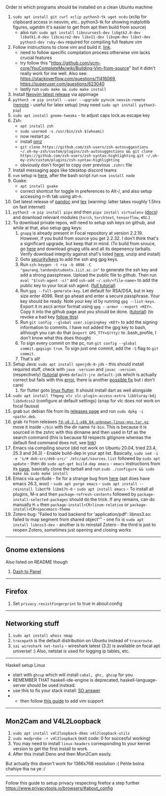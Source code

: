   Order in which programs should be installed on a clean Ubuntu machine
  
  1. `sudo apt install git curl xclip python3-tk uget ncdu` (xclip for clipboard access in neovim, etc.. python3-tk for showing matplotlib figures, ugetdm it's easier to get from apt then build from source)
      - also run: `sudo apt install libncurses5-dev libgtk2.0-dev libatk1.0-dev libcairo2-dev libx11-dev libxpm-dev libxt-dev python3-dev ruby-dev` required for compiling full feature vim
  2. Follow instructions to clone vim and build it. [link](https://www.vim.org/git.php). 
      - need to follow specific compilation process otherwise vim lacks crucial features
      - try follow this "https://github.com/ycm-core/YouCompleteMe/wiki/Building-Vim-from-source" but it didn't really work for me well. Also see: https://stackoverflow.com/questions/11416069, https://superuser.com/questions/623040
      - lastly run `sudo make && sudo make install`
  3. Install [Neovim latest release](https://github.com/neovim/neovim/releases/latest) via appimage
  4. `python3 -m pip install --user --upgrade pynvim neovim-remote` ([remote](https://github.com/mhinz/neovim-remote) - useful for latex setup) (may need `sudo apt install python3-pip`) 
  5. `sudo apt install gnome-tweaks` - to adjust caps lock as escape key
  6. Zsh:
      - `apt install zsh`
      - `sudo usermod -s /usr/bin/zsh $(whoami)`
      - now restart pc
      - install [omz](https://github.com/ohmyzsh/ohmyzsh)
      - `git clone https://github.com/zsh-users/zsh-autosuggestions ~/.oh-my-zsh/custom/plugins/zsh-autosuggestions && git clone https://github.com/zsh-users/zsh-syntax-highlighting.git ~/.oh-my-zsh/custom/plugins/zsh-syntax-highlighting`
      - obviously don't forget to copy over previous `.zshrc` file
  7. Install messaging apps like tdesktop discord teams
  8. `nvm` setup is [here](https://github.com/nvm-sh/nvm#installing-and-updating), after the bash script run `nvm install node`
  9. Guake:
      - `apt install guake`
      - correct shortcut for toggle in preferences to Alt-/, and also setup accessing n-th tab using alt-n.
  10. Get latest release of [pandoc](https://github.com/jgm/pandoc/releases/latest) and [tex](https://www.tug.org/texlive/acquire-netinstall.html) (warning: latter takes roughly 1.5hrs on fast internet)
  11. `python3 -m pip install pipx` and then `pipx install virtualenv` ([docs](https://virtualenv.pypa.io/en/stable/installation.html)) and download relevant modules (`torch`, `torchtext`, `tensorflow`, etc.)
  12. To download private repos, will need to setup ssh keys on github, and while at that, also setup gpg keys:
      1. `gnupg` is already present in Focal repository at version 2.2.19. However, if you build from source you get 2.2.32. I don't think that's a significant upgrade, but keep that in mind. (To build from srouce, go [here](https://www.gnupg.org/download/) and download gnupg utils and all its depenency tarballs. Verify download integrity against sha1's listed [here](https://www.gnupg.org/download/integrity_check.html), unzip and install)
      2. Goto [security/keys](https://github.com/settings/keys) to add the ssh ang gpg keys.
      3. Run `ssh-keygen -t rsa -b 4096 -C "gaurang.tandon@students.iiit.ac.in"` to generate the ssh key and add a strong passphrase. Upload the public file to github. Then run `eval "$(ssh-agent -s)"` and `ssh-add ~/.ssh/<file-name>` to add the public key to your local ssh agent. ([full tutorial](https://docs.github.com/en/github/authenticating-to-github/generating-a-new-ssh-key-and-adding-it-to-the-ssh-agent))
      4. Run `gpg --full-generate-key`. Let default for RSA/DSA, but in key size enter 4096. Rest go ahead and enter a secure passphrase. Your key should be ready. Note your key id by running `gpg --list-keys`. Export it in ascii armor format using `gpg --armor --export <KEY>`. Copy it into the github page and you should be done. ([tutorial](https://docs.github.com/en/github/authenticating-to-github/generating-a-new-gpg-key)) (to revoke a bad key [follow this](https://superuser.com/questions/1526283/how-to-revoke-a-gpg-key-and-upload-in-gpg-server))
      5. Run `git config --global user.signingkey <KEY>` to add the signing information to commits. I have not added the gpg key to bash, although you can do that (`export GPG_TTY=$(tty)` to .bash_profile, I don't know what this does though)
      6. To sign every commit on the pc, run `git config --global commit.gpgsign true`. To sign just one commit, add the `-S` flag to `git commit`.
      7. That's all!
  13. Setup Java: `sudo apt install openjdk-8-jdk` - this should install required stuff, check with `java -version` and `javac -version` (respectively) ([tutorial](https://www.digitalocean.com/community/tutorials/how-to-install-java-with-apt-on-ubuntu-20-04) gives `default-jre default-jdk` which is actually correct but fails with this [error](https://stackoverflow.com/questions/55436585/), there is another [possible fix](https://stackoverflow.com/questions/47150410/failed-to-run-sdkmanager-list-with-java-9) but i don't care)
      1. for flutter goto [linux flutter](https://flutter.dev/docs/get-started/install/linux). It should install dart as well alongside
  14. `sudo apt install ffmpeg vlc vlc-plugin-access-extra libbluray-bdj libdvdcss2` (configure at default settings) (snap for vlc does not work on focal faussa)
  15. grab `bat` debian file from its [releases page](https://github.com/sharkdp/bat/releases) and run `sudo dpkg -i <path>.deb`.
  16. grab `fd` from releases [`fd-v8.2.1-x86_64-unknown-linux-gnu.tar.gz`](https://github.com/sharkdp/fd/releases). move it inside `~/bin` with the dir name `fd-bin`. This is because it is sourced in the zshrc with this dirname and then used in fzf as the search command (this is because fd respects gitignore whereas the default find command does not, see [link](https://github.com/junegunn/fzf#respecting-gitignore))
  17. Emacs via compiling source (did not work on Ubuntu 20.04, tried 23.4, 25.3 and 26.3)
    - Enable build-dep in your apt list. Basically, `sudo sed -i -e 's/# deb-src/deb-src/' /etc/apt/sources.list` followed by `sudo apt update`
    - then do `sudo apt-get build-dep emacs`
    - `emacs` instructions from its [page](https://www.gnu.org/software/emacs/download.html), basically clone the tarball and run `sudo ./configure && sudo make && sudo make install`
  18. Emacs via `apt`itude - fix for a strange bug from [here](https://askubuntu.com/questions/1237698/emacs-installation-fails-on-ubuntu-20-04) (apt does have emacs 26.3, woo)
    - `sudo apt purge emacs`
    - `sudo apt install --reinstall libotf0 libm17n-0`
    - `sudo apt install emacs`
    - To install all plugins, M-x and then `package-refresh-contents` followed by `package-install-selected-packages` should do the trick. If any remains, can do manually `M-x` then `package-install<CR>linum-relative` or `package-install<CR>spacemacs-theme`
  19. Zotero bug: "Failed to load backend for 'application/pdf': libnss3.so: failed to map segment from shared object""
    - one fix is `sudo apt install libnss3-dev`
    - another is to reinstall Zotero
    - the third is just to reopen Zotero, sometimes just opening and closing works

-----

## Gnome extensions


Also listed on README though

1. [Dash to Panel](https://extensions.gnome.org/extension/1160/dash-to-panel/)

------

## Firefox

1. Set `privacy.resistFingerprint` to true in about:config

------

## Networking stuff

1. `sudo apt install whois nmap`
2. `tracepath` is the default distribution on Ubuntu instead of `traceroute`.
3. `sai wireshark net-tools` - wireshark latest (3.2) is available on focal apt universe! :) Also, netstat is used for logging ip tables, etc.

-------

Haskell setup Linux

- start with `ghcup` which will install `cabal, ghc, ghcup` for you
- REMEMBER THAT haskell-ide-engine is deprecated, haskell-language-server should be used instead.
- use this to fix your stack install: [SO answer](https://stackoverflow.com/questions/53385640/how-to-prevent-stack-from-downloading-ghc-for-every-new-project)
- - then follow [this guide](http://marco-lopes.com/articles/Vim-and-Haskell-in-2019/) to add vim support

------

## Mon2Cam and V4L2Loopback

1. `sudo apt install v4l2loopback-dkms v4l2loopback-utils`
2. `sudo modprobe -r v4l2loopback` (exit code: 0 for succesful working)
3. You may need to install `linux-headers` corresponding to your kernel version to get the first install to work.
4. After this install Deno and then Mon2Cam easily.

But actually this doesn't work for 1366x768 resolution :( Pehle bolna chahiye tha na ye :/

-------

Follow this guide to setup privacy respecting firefox a step further https://www.privacytools.io/browsers/#about_config

